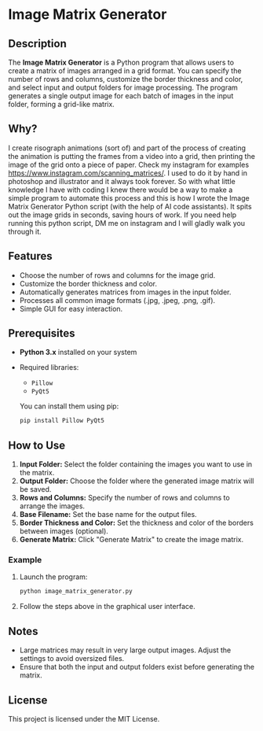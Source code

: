 # Image Matrix Generator

## Description

The **Image Matrix Generator** is a Python program that allows users to create a matrix of images arranged in a grid format. You can specify the number of rows and columns, customize the border thickness and color, and select input and output folders for image processing. The program generates a single output image for each batch of images in the input folder, forming a grid-like matrix.

## Why?

I create risograph animations (sort of) and part of the process of creating the animation is putting the frames from a video into a grid, then printing the image of the grid onto a piece of paper. Check my instagram for examples https://www.instagram.com/scanning_matrices/. I used to do it by hand in photoshop and illustrator and it always took forever. So with what little knowledge I have with coding I knew there would be a way to make a simple program to automate this process and this is how I wrote the Image Matrix Generator Python script (with the help of AI code assistants). It spits out the image grids in seconds, saving hours of work. If you need help running this python script, DM me on instagram and I will gladly walk you through it. 


## Features
- Choose the number of rows and columns for the image grid.
- Customize the border thickness and color.
- Automatically generates matrices from images in the input folder.
- Processes all common image formats (.jpg, .jpeg, .png, .gif).
- Simple GUI for easy interaction.

## Prerequisites

- **Python 3.x** installed on your system
- Required libraries:
  - `Pillow`
  - `PyQt5`
  
  You can install them using pip:
  ```bash
  pip install Pillow PyQt5
  ```

## How to Use

1. **Input Folder:** Select the folder containing the images you want to use in the matrix.
2. **Output Folder:** Choose the folder where the generated image matrix will be saved.
3. **Rows and Columns:** Specify the number of rows and columns to arrange the images.
4. **Base Filename:** Set the base name for the output files.
5. **Border Thickness and Color:** Set the thickness and color of the borders between images (optional).
6. **Generate Matrix:** Click "Generate Matrix" to create the image matrix.

### Example

1. Launch the program:
   ```bash
   python image_matrix_generator.py
   ```

2. Follow the steps above in the graphical user interface.

## Notes

- Large matrices may result in very large output images. Adjust the settings to avoid oversized files.
- Ensure that both the input and output folders exist before generating the matrix.

## License

This project is licensed under the MIT License.
